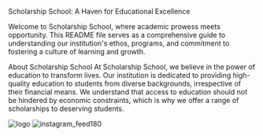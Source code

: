 Scholarship School: A Haven for Educational Excellence

Welcome to Scholarship School, where academic prowess meets opportunity. This README file serves as a comprehensive guide to understanding our institution's ethos, programs, and commitment to fostering a culture of learning and growth.

About Scholarship School
At Scholarship School, we believe in the power of education to transform lives. Our institution is dedicated to providing high-quality education to students from diverse backgrounds, irrespective of their financial means. We understand that access to education should not be hindered by economic constraints, which is why we offer a range of scholarships to deserving students.

![logo](https://github.com/hasanasadov/holbertonschool-web-development/assets/125257868/882ea3d4-c1da-4732-8212-d29e0b7f73a8)
![instagram_feed180](https://github.com/hasanasadov/holbertonschool-web-development/assets/125257868/12922785-d383-44d9-a9e7-a8cde84566b9)
